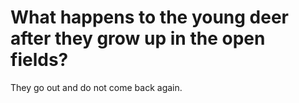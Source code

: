 # What happens to the young deer after they grow up in the open fields?

They go out and do not come back again.
